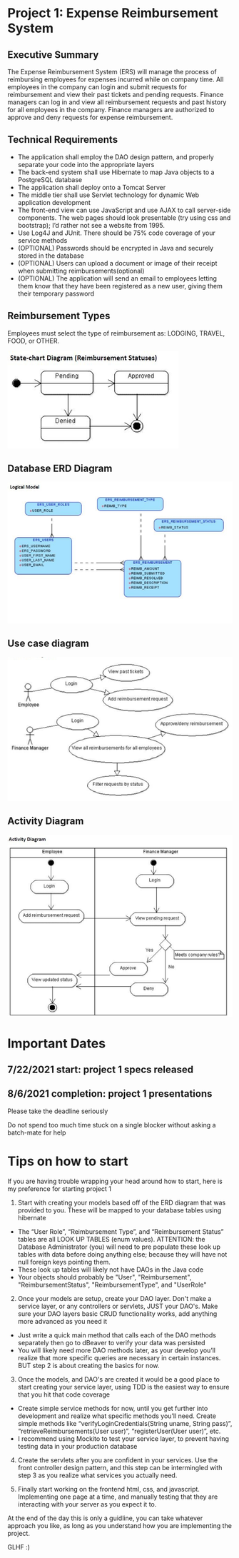 # Project 1: Expense Reimbursement System

## Executive Summary

The Expense Reimbursement System (ERS) will manage the process of reimbursing employees for expenses incurred while on company time. All employees in the company can login and submit requests for reimbursement and view their past tickets and pending requests. Finance managers can log in and view all reimbursement requests and past history for all employees in the company. Finance managers are authorized to approve and deny requests for expense reimbursement.

## Technical Requirements

-   The application shall employ the DAO design pattern, and properly separate your code into the appropriate layers
-   The back-end system shall use Hibernate to map Java objects to a PostgreSQL database
-   The application shall deploy onto a Tomcat Server
-   The middle tier shall use Servlet technology for dynamic Web application development
-   The front-end view can use JavaScript and use AJAX to call server-side components. The web pages should look presentable (try using css and bootstrap); I’d rather not see a website from 1995.
-   Use Log4J and JUnit. There should be 75% code coverage of your service methods
-   (OPTIONAL) Passwords should be encrypted in Java and securely stored in the database
-   (OPTIONAL) Users can upload a document or image of their receipt when submitting reimbursements(optional)
-   (OPTIONAL) The application will send an email to employees letting them know that they have been registered as a new user, giving them their temporary password

## Reimbursement Types

Employees must select the type of reimbursement as: LODGING, TRAVEL, FOOD, or OTHER.

![state-chart-diagram](p1-img1.jpg)

## Database ERD Diagram

![erd](p1-erd.jpg)

## Use case diagram

![usecase](p1-usecase.PNG)

## Activity Diagram

![activity](p1-activity.jpg)

# Important Dates

## 7/22/2021 start: project 1 specs released

## 8/6/2021 completion: project 1 presentations

Please take the deadline seriously

Do not spend too much time stuck on a single blocker without asking a batch-mate for help

# Tips on how to start

If you are having trouble wrapping your head around how to start, here is my preference for starting project 1

1. Start with creating your models based off of the ERD diagram that was provided to you. These will be mapped to your database tables using hibernate

-   The “User Role”, “Reimbursement Type”, and “Reimbursement Status” tables are all LOOK UP TABLES (enum values). ATTENTION: the Database Administrator (you) will need to pre populate these look up tables with data before doing anything else; because they will have not null foreign keys pointing them.
-   These look up tables will likely not have DAOs in the Java code
-   Your objects should probably be "User", "Reimbursement", "ReimbursementStatus", "ReimbursementType", and "UserRole"

2. Once your models are setup, create your DAO layer. Don't make a service layer, or any controllers or servlets, JUST your DAO's. Make sure your DAO layers basic CRUD functionality works, add anything more advanced as you need it

-   Just write a quick main method that calls each of the DAO methods separately then go to dBeaver to verify your data was persisted
-   You will likely need more DAO methods later, as your develop you’ll realize that more specific queries are necessary in certain instances. BUT step 2 is about creating the basics for now.

3. Once the models, and DAO's are created it would be a good place to start creating your service layer, using TDD is the easiest way to ensure that you hit that code coverage

-   Create simple service methods for now, until you get further into development and realize what specific methods you’ll need. Create simple methods like “verifyLoginCredentials(String uname, String pass)”, “retrieveReimbursements(User user)”, “registerUser(User user)”, etc.
-   I recommend using Mockito to test your service layer, to prevent having testing data in your production database

4. Create the servlets after you are confident in your services. Use the front controller design pattern, and this step can be intermingled with step 3 as you realize what services you actually need.

5. Finally start working on the frontend html, css, and javascript. Implementing one page at a time, and manually testing that they are interacting with your server as you expect it to.

At the end of the day this is only a guidline, you can take whatever approach you like, as long as you understand how you are implementing the project.

GLHF :)
